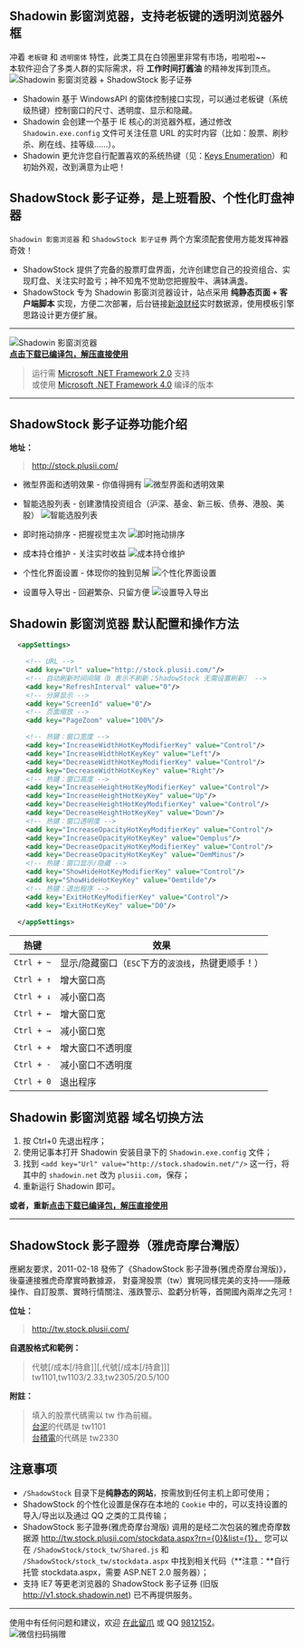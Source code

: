 Shadowin 影窗浏览器，支持老板键的透明浏览器外框
---------------------------------------------
冲着 `老板键` 和 `透明窗体` 特性，此类工具在白领圈里非常有市场，啦啦啦~~  
本软件迎合了多类人群的实际需求，将 **工作时间打酱油** 的精神发挥到顶点。  
![Shadowin 影窗浏览器 + ShadowStock 影子证券](docs/demo-preview.png)  

* Shadowin 基于 WindowsAPI 的窗体控制接口实现，可以通过老板键（系统级热键）控制窗口的尺寸、透明度、显示和隐藏。  
* Shadowin 会创建一个基于 IE 核心的浏览器外框，通过修改 `Shadowin.exe.config` 文件可关注任意 URL 的实时内容（比如：股票、刷秒杀、刷在线、挂等级……）。  
* Shadowin 更允许您自行配置喜欢的系统热键（见：[Keys Enumeration]）和初始外观，改到满意为止吧！  
  
ShadowStock 影子证券，是上班看股、个性化盯盘神器
----------------------------------------------
`Shadowin 影窗浏览器` 和 `ShadowStock 影子证券` 两个方案须配套使用方能发挥神器奇效！  

* ShadowStock 提供了完备的股票盯盘界面，允许创建您自己的投资组合、实现盯盘、关注实时盈亏；神不知鬼不觉助您把握股牛、满钵满盏。  
* ShadowStock 专为 Shadowin 影窗浏览器设计，站点采用 **纯静态页面 + 客户端脚本** 实现，方便二次部署，后台链接[新浪财经]实时数据源，使用模板引擎思路设计更方便扩展。  
  
  
----------------------------------------------------------------------------------------------

![Shadowin 影窗浏览器](docs/logo.png)  
**[点击下载已编译包，解压直接使用]**  
> 运行需 [Microsoft .NET Framework 2.0] 支持  
> 或使用 [Microsoft .NET Framework 4.0] 编译的版本  
  
----------------------------------------------------------------------------------------------

ShadowStock 影子证券功能介绍
-----------------------------------------
**地址：**  
> http://stock.plusii.com/  
  
  
* 微型界面和透明效果 - 你值得拥有
![微型界面和透明效果](docs/demo-main.png)  
  
* 智能选股列表 - 创建激情投资组合（沪深、基金、新三板、债券、港股、美股）
![智能选股列表](docs/demo-autocomplete.png)  
  
* 即时拖动排序 - 把握视觉主次
![即时拖动排序](docs/demo-move.png)  
  
* 成本持仓维护 - 关注实时收益
![成本持仓维护](docs/demo-edit.png)  
  
* 个性化界面设置 - 体现你的独到见解
![个性化界面设置](docs/demo-settings.png)  
  
* 设置导入导出 - 回避繁杂、只留方便
![设置导入导出](docs/demo-impexp.png)  
  
  
Shadowin 影窗浏览器 默认配置和操作方法
-------------------------------------
```xml
  <appSettings>

    <!-- URL -->
    <add key="Url" value="http://stock.plusii.com/"/>
    <!-- 自动刷新时间间隔（0 表示不刷新；ShadowStock 无需设置刷新） -->
    <add key="RefreshInterval" value="0"/>
    <!-- 分屏显示 -->
    <add key="ScreenId" value="0"/>
    <!-- 页面缩放 -->
    <add key="PageZoom" value="100%"/>

    <!-- 热键：窗口宽度 -->
    <add key="IncreaseWidthHotKeyModifierKey" value="Control"/>
    <add key="IncreaseWidthHotKeyKey" value="Left"/>
    <add key="DecreaseWidthHotKeyModifierKey" value="Control"/>
    <add key="DecreaseWidthHotKeyKey" value="Right"/>
    <!-- 热键：窗口高度 -->
    <add key="IncreaseHeightHotKeyModifierKey" value="Control"/>
    <add key="IncreaseHeightHotKeyKey" value="Up"/>
    <add key="DecreaseHeightHotKeyModifierKey" value="Control"/>
    <add key="DecreaseHeightHotKeyKey" value="Down"/>
    <!-- 热键：窗口透明度 -->
    <add key="IncreaseOpacityHotKeyModifierKey" value="Control"/>
    <add key="IncreaseOpacityHotKeyKey" value="Oemplus"/>
    <add key="DecreaseOpacityHotKeyModifierKey" value="Control"/>
    <add key="DecreaseOpacityHotKeyKey" value="OemMinus"/>
    <!-- 热键：窗口显示/隐藏 -->
    <add key="ShowHideHotKeyModifierKey" value="Control"/>
    <add key="ShowHideHotKeyKey" value="Oemtilde"/>
    <!-- 热键：退出程序 -->
    <add key="ExitHotKeyModifierKey" value="Control"/>
    <add key="ExitHotKeyKey" value="D0"/>

  </appSettings>
```
  
|热键		|效果			|
|----		|----			|
|`Ctrl + ~`	|显示/隐藏窗口（`ESC`下方的`波浪线`，热键更顺手！）	|
|`Ctrl + ↑`	|增大窗口高		|
|`Ctrl + ↓`	|减小窗口高		|
|`Ctrl + ←`	|增大窗口宽		|
|`Ctrl + →`	|减小窗口宽		|
|`Ctrl + +`	|增大窗口不透明度	|
|`Ctrl + -`	|减小窗口不透明度	|
|`Ctrl + 0`	|退出程序		|
  

Shadowin 影窗浏览器 域名切换方法
-------------------------------------
1. 按 Ctrl+0 先退出程序；
2. 使用记事本打开 Shadowin 安装目录下的 `Shadowin.exe.config` 文件；
3. 找到 `<add key="Url" value="http://stock.shadowin.net/"/>` 这一行，将其中的 `shadowin.net` 改为 `plusii.com`，保存；
4. 重新运行 Shadowin 即可。  
  
**或者，重新[点击下载已编译包，解压直接使用]**

----------------------------------------------------------------------------------------------
  
ShadowStock 影子證券（雅虎奇摩台灣版）
------------------------------------
應網友要求，2011-02-18 發佈了《ShadowStock 影子證券(雅虎奇摩台灣版)》，後臺連接雅虎奇摩實時數據源，
對臺灣股票（tw）實現同樣完美的支持——隱蔽操作、自訂股票、實時行情關注、漲跌警示、盈虧分析等，首開國內兩岸之先河！   
  
**位址：**  
> http://tw.stock.plusii.com/  

**自選股格式和範例：**  
> 代號[/成本[/持倉]][,代號[/成本[/持倉]]]  
> tw1101,tw1103/2.33,tw2305/20.5/100  
  
**附註：**  
> 填入的股票代碼需以 tw 作為前綴。  
> [台泥]的代碼是 tw1101  
> [台積電]的代碼是 tw2330  
  
  
  
注意事项
--------
* `/ShadowStock` 目录下是**纯静态的网站**，按需放到任何主机上即可使用；  
* ShadowStock 的个性化设置是保存在本地的 `Cookie` 中的，可以支持设置的导入/导出以及通过 QQ 之类的工具传输；
* ShadowStock 影子證券(雅虎奇摩台灣版) 调用的是经二次包装的雅虎奇摩数据源 http://tw.stock.plusii.com/stockdata.aspx?rn={0}&list={1}，
您可以在 `/ShadowStock/stock_tw/Shared.js` 和 `/ShadowStock/stock_tw/stockdata.aspx` 中找到相关代码（**注意：**自行托管 stockdata.aspx，需要 ASP.NET 2.0 服务器）； 
* 支持 IE7 等更老浏览器的 ShadowStock 影子证券 (旧版 http://v1.stock.shadowin.net) 已不再提供服务。
  

-------------------------------------------------  
使用中有任何问题和建议，欢迎 [在此留爪] 或 QQ [9812152]。  
![微信扫码捐赠](docs/donate-wechat.jpg)
  
  
[Keys Enumeration]: https://msdn.microsoft.com/en-us/library/system.windows.forms.keys(v=vs.110).aspx
[Microsoft .NET Framework 2.0]: https://www.microsoft.com/zh-cn/download/details.aspx?id=25150
[Microsoft .NET Framework 4.0]: https://www.microsoft.com/zh-cn/download/details.aspx?id=17718
[新浪财经]: http://finance.sina.com.cn
[上证指数]: http://finance.sina.com.cn/realstock/company/sh000001/nc.shtml
[深证成指]: http://finance.sina.com.cn/realstock/company/sz399001/nc.shtml
[雅虎奇摩]: https://tw.stock.yahoo.com
[台泥]: https://tw.stock.yahoo.com/q/q?s=1101
[台積電]: https://tw.stock.yahoo.com/q/q?s=2330
[点击下载已编译包，解压直接使用]: https://github.com/heddaz/shadowin/releases
[在此留爪]: https://github.com/heddaz/shadowin/issues
[9812152]: tencent://message/?uin=9812152